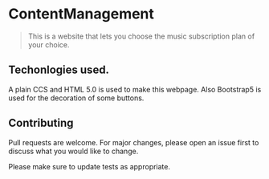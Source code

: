 # ContentManagement

>This is a website that lets you choose the music subscription plan of your choice.

## Techonlogies used.

A plain CCS and HTML 5.0 is used to make this webpage. Also Bootstrap5 is used for the decoration of some buttons.

## Contributing
Pull requests are welcome. For major changes, please open an issue first to discuss what you would like to change.

Please make sure to update tests as appropriate.
